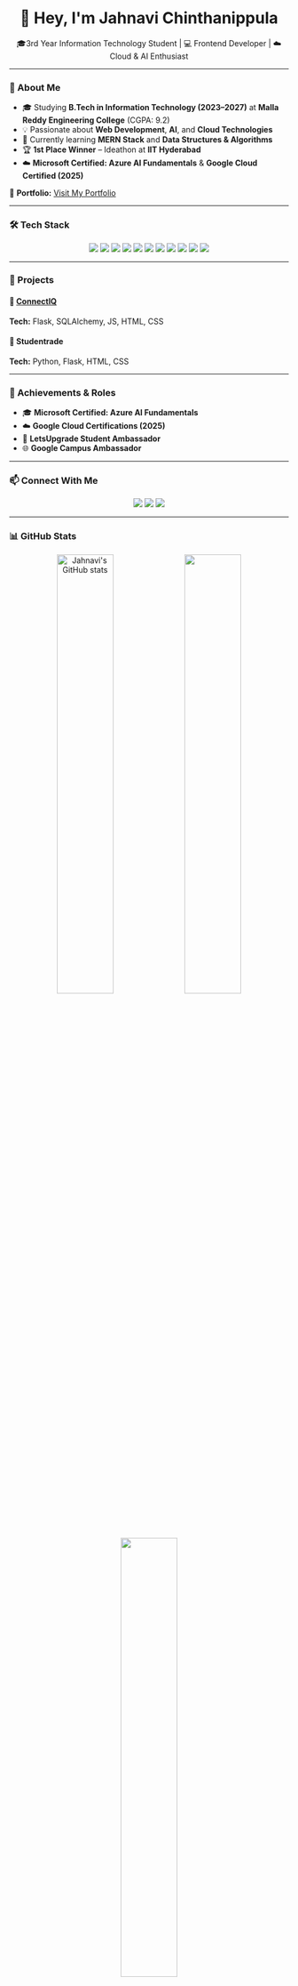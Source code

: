 <h1 align="center">👋 Hey, I'm Jahnavi Chinthanippula</h1>

<p align="center">
🎓3rd Year Information Technology Student | 💻 Frontend Developer | ☁️ Cloud & AI Enthusiast  
</p>

---

### 🌟 About Me
- 🎓 Studying **B.Tech in Information Technology (2023–2027)** at **Malla Reddy Engineering College** (CGPA: 9.2)  
- 💡 Passionate about **Web Development**, **AI**, and **Cloud Technologies**  
- 🧠 Currently learning **MERN Stack** and **Data Structures & Algorithms**  
- 🏆 **1st Place Winner** – Ideathon at **IIT Hyderabad**   
- ☁️ **Microsoft Certified: Azure AI Fundamentals** & **Google Cloud Certified (2025)**  

🎨 **Portfolio:** [Visit My Portfolio](https://jahnavi-ai-canvas.lovable.app)

---

### 🛠️ Tech Stack
<p align="center">
  <a href="https://www.w3schools.com/html/"><img src="https://img.shields.io/badge/HTML5-E34F26?style=for-the-badge&logo=html5&logoColor=white"/></a>
  <a href="https://www.w3schools.com/css/"><img src="https://img.shields.io/badge/CSS3-1572B6?style=for-the-badge&logo=css3&logoColor=white"/></a>
  <a href="https://www.w3schools.com/js/"><img src="https://img.shields.io/badge/JavaScript-F7DF1E?style=for-the-badge&logo=javascript&logoColor=black"/></a>
  <a href="https://react.dev/"><img src="https://img.shields.io/badge/React-20232A?style=for-the-badge&logo=react&logoColor=61DAFB"/></a>
  <a href="https://nodejs.org/"><img src="https://img.shields.io/badge/Node.js-339933?style=for-the-badge&logo=nodedotjs&logoColor=white"/></a>
  <a href="https://www.python.org/"><img src="https://img.shields.io/badge/Python-14354C?style=for-the-badge&logo=python&logoColor=yellow"/></a>
  <a href="https://www.java.com/"><img src="https://img.shields.io/badge/Java-ED8B00?style=for-the-badge&logo=openjdk&logoColor=white"/></a>
  <a href="https://flask.palletsprojects.com/"><img src="https://img.shields.io/badge/Flask-000000?style=for-the-badge&logo=flask&logoColor=white"/></a>
  <a href="https://www.w3schools.com/sql/"><img src="https://img.shields.io/badge/MySQL-4479A1?style=for-the-badge&logo=mysql&logoColor=white"/></a>
  <a href="https://aws.amazon.com/"><img src="https://img.shields.io/badge/AWS-232F3E?style=for-the-badge&logo=amazonaws&logoColor=white"/></a>
  <a href="https://git-scm.com/"><img src="https://img.shields.io/badge/Git-F05032?style=for-the-badge&logo=git&logoColor=white"/></a>
</p>

---

### 💼 Projects
#### 🔗 [ConnectIQ](https://github.com/JAHNAVIPATEL219)  
**Tech:** Flask, SQLAlchemy, JS, HTML, CSS  

#### 💼 Studentrade  
**Tech:** Python, Flask, HTML, CSS  

---

### 🏅 Achievements & Roles
- 🎓 **Microsoft Certified: Azure AI Fundamentals**  
- ☁️ **Google Cloud Certifications (2025)**  
- 💬 **LetsUpgrade Student Ambassador**  
- 🌐 **Google Campus Ambassador**    

---

### 📫 Connect With Me
<p align="center">
  <a href="mailto:jahnavichinthanippula@gmail.com"><img src="https://img.shields.io/badge/Gmail-D14836?style=for-the-badge&logo=gmail&logoColor=white"/></a>
  <a href="https://www.linkedin.com/in/jahnavi-chinthanippula-770588307"><img src="https://img.shields.io/badge/LinkedIn-0077B5?style=for-the-badge&logo=linkedin&logoColor=white"/></a>
  <a href="https://github.com/JAHNAVIPATEL219"><img src="https://img.shields.io/badge/GitHub-100000?style=for-the-badge&logo=github&logoColor=white"/></a>
</p>

---

### 📊 GitHub Stats
<p align="center">
  <img src="https://github-readme-stats.vercel.app/api?username=JAHNAVIPATEL219&show_icons=true&theme=radical" alt="Jahnavi's GitHub stats" width="45%"/>
  <img src="https://github-readme-streak-stats.herokuapp.com/?user=JAHNAVIPATEL219&theme=radical" width="45%"/>
</p>

<p align="center">
  <img src="https://github-readme-stats.vercel.app/api/top-langs/?username=JAHNAVIPATEL219&layout=compact&theme=radical" width="45%"/>
</p>

---

<p align="center">
  <img src="https://komarev.com/ghpvc/?username=JAHNAVIPATEL219&label=Profile%20Views&color=ff69b4&style=for-the-badge" alt="Profile Views"/>
</p>

---

⭐ *“Code. Create. Connect. Repeat.”*   after about me place my portoflio linkhttps://jahnavi-ai-canvas.lovable.app
ChatGPT
